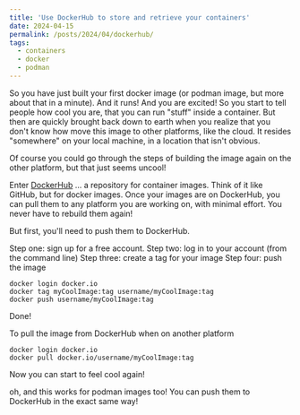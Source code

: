 ```yaml
---
title: 'Use DockerHub to store and retrieve your containers'
date: 2024-04-15
permalink: /posts/2024/04/dockerhub/
tags:
  - containers
  - docker
  - podman
---
```


So you have just built your first docker image (or podman image, but more about that in a minute). And it runs! And you are excited! So you start to tell people how cool you are, that you can run "stuff" inside a container. But then are quickly brought back down to earth when you realize that you don't know how move this image to other platforms, like the cloud. It resides "somewhere" on your local machine, in a location that isn't obvious.

Of course you could go through the steps of building the image again on the other platform, but that just seems uncool!

Enter [DockerHub](https://hub.docker.com/) ... a repository for container images. Think of it like GitHub, but for docker images. Once your images are on DockerHub, you can pull them to any platform you are working on, with minimal effort. You never have to rebuild them again!

But first, you'll need to push them to DockerHub. 

Step one: sign up for a free account.
Step two: log in to your account (from the command line)
Step three: create a tag for your image
Step four: push the image

```
docker login docker.io
docker tag myCoolImage:tag username/myCoolImage:tag
docker push username/myCoolImage:tag
```
Done!

To pull the image from DockerHub when on another platform

```
docker login docker.io
docker pull docker.io/username/myCoolImage:tag
```

Now you can start to feel cool again!

oh, and this works for podman images too! You can push them to DockerHub in the exact same way!